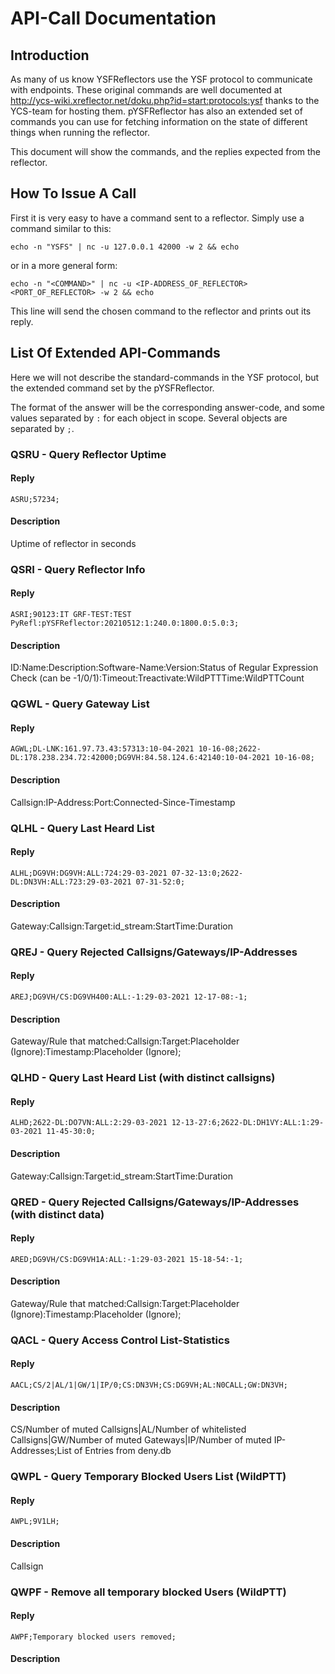 # API-Call Documentation
## Introduction
As many of us know YSFReflectors use the YSF protocol to communicate with endpoints. These original commands are well 
documented at http://ycs-wiki.xreflector.net/doku.php?id=start:protocols:ysf  thanks to the YCS-team for hosting them.
pYSFReflector has also an extended set of commands you can use for fetching information on the state of different things 
when running the reflector.

This document will show the commands, and the replies expected from the reflector.

## How To Issue A Call
First it is very easy to have a command sent to a reflector. Simply use a command similar to this:

`echo -n "YSFS" | nc -u 127.0.0.1 42000 -w 2 && echo`

or in a more general form:

`echo -n "<COMMAND>" | nc -u <IP-ADDRESS_OF_REFLECTOR> <PORT_OF_REFLECTOR> -w 2 && echo`

This line will send the chosen command to the reflector and prints out its reply.

## List Of Extended API-Commands
Here we will not describe the standard-commands in the YSF protocol, but the extended command set by the pYSFReflector.

The format of the answer will be the corresponding answer-code, and some values separated by `:` for each object in scope. 
Several objects are separated by `;`.

### QSRU - Query Reflector Uptime
#### Reply
`ASRU;57234;`

#### Description
Uptime of reflector in seconds

### QSRI - Query Reflector Info
#### Reply
`ASRI;90123:IT GRF-TEST:TEST PyRefl:pYSFReflector:20210512:1:240.0:1800.0:5.0:3;`

#### Description
ID:Name:Description:Software-Name:Version:Status of Regular Expression Check (can be -1/0/1):Timeout:Treactivate:WildPTTTime:WildPTTCount

### QGWL - Query Gateway List
#### Reply
`AGWL;DL-LNK:161.97.73.43:57313:10-04-2021 10-16-08;2622-DL:178.238.234.72:42000;DG9VH:84.58.124.6:42140:10-04-2021 10-16-08;`

#### Description
Callsign:IP-Address:Port:Connected-Since-Timestamp

### QLHL - Query Last Heard List
#### Reply
`ALHL;DG9VH:DG9VH:ALL:724:29-03-2021 07-32-13:0;2622-DL:DN3VH:ALL:723:29-03-2021 07-31-52:0;`

#### Description
Gateway:Callsign:Target:id_stream:StartTime:Duration

### QREJ - Query Rejected Callsigns/Gateways/IP-Addresses
#### Reply
`AREJ;DG9VH/CS:DG9VH400:ALL:-1:29-03-2021 12-17-08:-1;`

#### Description
Gateway/Rule that matched:Callsign:Target:Placeholder (Ignore):Timestamp:Placeholder (Ignore);

### QLHD - Query Last Heard List (with distinct callsigns)
#### Reply
`ALHD;2622-DL:DO7VN:ALL:2:29-03-2021 12-13-27:6;2622-DL:DH1VY:ALL:1:29-03-2021 11-45-30:0;`

#### Description
Gateway:Callsign:Target:id_stream:StartTime:Duration

### QRED - Query Rejected Callsigns/Gateways/IP-Addresses (with distinct data)
#### Reply
`ARED;DG9VH/CS:DG9VH1A:ALL:-1:29-03-2021 15-18-54:-1;`

#### Description
Gateway/Rule that matched:Callsign:Target:Placeholder (Ignore):Timestamp:Placeholder (Ignore);

### QACL - Query Access Control List-Statistics
#### Reply
`AACL;CS/2|AL/1|GW/1|IP/0;CS:DN3VH;CS:DG9VH;AL:N0CALL;GW:DN3VH;`

#### Description
CS/Number of muted Callsigns|AL/Number of whitelisted Callsigns|GW/Number of muted Gateways|IP/Number of muted IP-Addresses;List of Entries from deny.db

### QWPL - Query Temporary Blocked Users List (WildPTT)
#### Reply
`AWPL;9V1LH;`

#### Description
Callsign

### QWPF - Remove all temporary blocked Users (WildPTT)
#### Reply
`AWPF;Temporary blocked users removed;`

#### Description

